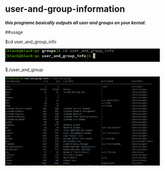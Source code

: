 # user-and-group-information
***this programe basically outputs all user and groups on your kernal.***

##usage

$cd user_and_group_info

![screenshot](img/screenshot1.png)

$./user_and_group

![screenshot20](img/screenshot2.png)
